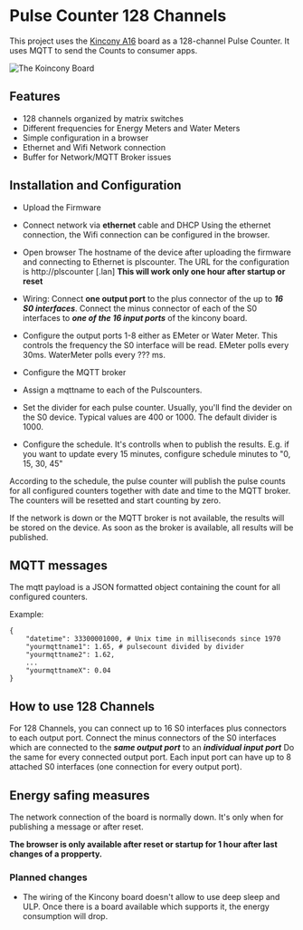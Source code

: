 # Pulse Counter 128 Channels

This project uses the [Kincony A16](https://www.kincony.com/esp32-s3-16-channel-gpio-module.html) board as a 128-channel Pulse Counter. It uses MQTT to send the Counts to consumer apps.

![The Koincony Board](https://www.kincony.com/images/KC868-A16v3/KC868-A16v3-1.jpg "Kincony Board")

## Features
- 128 channels organized by matrix switches
- Different frequencies for Energy Meters and Water Meters
- Simple configuration in a browser
- Ethernet and Wifi Network connection
- Buffer for Network/MQTT Broker issues

## Installation and Configuration
- Upload the Firmware 
- Connect network via **ethernet** cable and DHCP
  Using the ethernet connection, the Wifi connection can be configured in the browser.
- Open browser
  The hostname of the device after uploading the firmware and connecting to Ethernet is plscounter.
  The URL for the configuration is http://plscounter [.lan]
  **This will work only one hour after startup or reset**
- Wiring:
  Connect **one output port** to the plus connector of the up to ***16 S0 interfaces***.
  Connect the minus connector of each of the S0 interfaces to ***one of the 16 input ports*** of the kincony board.

- Configure the output ports 1-8 either as EMeter or Water Meter. This controls the frequency the 
  S0 interface will be read. EMeter polls every 30ms. WaterMeter polls every ??? ms.
- Configure the MQTT broker
- Assign a mqttname to each of the Pulscounters. 
- Set the divider for each pulse counter. Usually, you'll find the devider on the S0 device. 
  Typical values are 400 or 1000. The default divider is 1000.
- Configure the schedule. It's controlls when to publish the results. 
  E.g. if you want to update every 15 minutes, configure schedule minutes to "0, 15, 30, 45"

According to the schedule, the pulse counter will publish the pulse counts for all configured counters together with date and time to the MQTT broker. The counters will be resetted and start counting by zero.

If the network is down or the MQTT broker is not available, the results will be stored on the device. As soon as the broker is available, all results will be published.

## MQTT messages
The mqtt payload is a JSON formatted object containing the count for all configured counters.

Example:
```
{
    "datetime": 33300001000, # Unix time in milliseconds since 1970
    "yourmqttname1": 1.65, # pulsecount divided by divider
    "yourmqttname2": 1.62, 
    ...
    "yourmqttnameX": 0.04
}
```

## How to use 128 Channels
For 128 Channels, you can connect up to 16 S0 interfaces plus connectors to each  output port.
Connect the minus connectors of the S0 interfaces which are connected to the ***same output port*** to an ***individual input port***
Do the same for every connected output port.
Each input port can have up to 8 attached S0 interfaces (one connection for every output port).

## Energy safing measures
The network connection of the board is normally down.
It's only when for publishing a message or after reset.

**The browser is only available after reset or startup for 1 hour after last changes of a propperty.**

### Planned changes

- The wiring of the Kincony board doesn't allow to use deep sleep and ULP.
  Once there is a board available which supports it, the energy consumption will drop.
